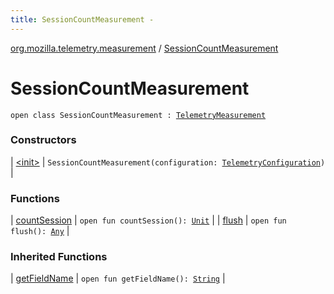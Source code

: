 ```yaml
---
title: SessionCountMeasurement - 
---
```


[org.mozilla.telemetry.measurement](../index.html) / [SessionCountMeasurement](./index.html)

# SessionCountMeasurement

`open class SessionCountMeasurement : `[`TelemetryMeasurement`](../-telemetry-measurement/index.html)

### Constructors

| [&lt;init&gt;](-init-.html) | `SessionCountMeasurement(configuration: `[`TelemetryConfiguration`](../../org.mozilla.telemetry.config/-telemetry-configuration/index.html)`)` |

### Functions

| [countSession](count-session.html) | `open fun countSession(): `[`Unit`](https://kotlinlang.org/api/latest/jvm/stdlib/kotlin/-unit/index.html) |
| [flush](flush.html) | `open fun flush(): `[`Any`](https://kotlinlang.org/api/latest/jvm/stdlib/kotlin/-any/index.html) |

### Inherited Functions

| [getFieldName](../-telemetry-measurement/get-field-name.html) | `open fun getFieldName(): `[`String`](https://kotlinlang.org/api/latest/jvm/stdlib/kotlin/-string/index.html) |

